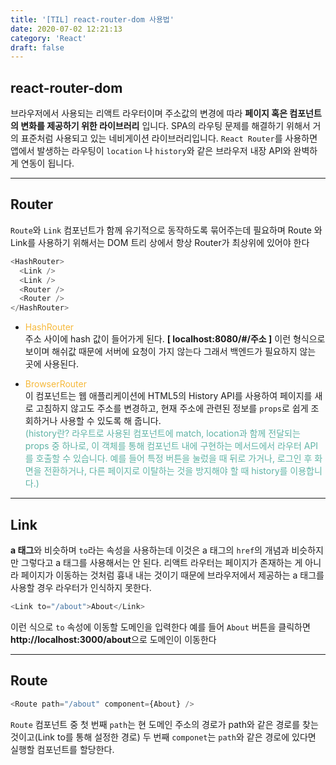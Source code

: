 ```yaml
---
title: '[TIL] react-router-dom 사용법'
date: 2020-07-02 12:21:13
category: 'React'
draft: false
---
```


## react-router-dom
브라우저에서 사용되는 리액트 라우터이며 주소값의 변경에 따라 **페이지 혹은 컴포넌트의 변화를 제공하기 위한 라이브러리** 입니다. SPA의 라우팅 문제를 해결하기 위해서 거의 표준처럼 사용되고 있는 네비게이션 라이브러리입니다. `React Router`를 사용하면 앱에서 발생하는 라우팅이 `location` 나 `history`와 같은 브라우저 내장 API와 완벽하게 연동이 됩니다.

---

## Router

`Route`와 `Link` 컴포넌트가 함께 유기적으로 동작하도록 묶어주는데 필요하며 Route 와 Link를 사용하기 위해서는 DOM 트리 상에서 항상 Router가 최상위에 있어야 한다

```javascript
<HashRouter>
  <Link />
  <Link />
  <Router />
  <Router />
</HashRouter>
```

- <span style="color: #f6b93b">HashRouter</span><br>
  주소 사이에 hash 값이 들어가게 된다. **[ localhost:8080/#/주소 ]** 이런 형식으로 보이며 해쉬값 때문에 서버에 요청이 가지 않는다 그래서 백엔드가 필요하지 않는 곳에 사용된다.

- <span style="color: #f6b93b">BrowserRouter</span><br>
  이 컴포넌트는 웹 애플리케이션에 HTML5의 History API를 사용하여 페이지를 새로 고침하지 않고도 주소를 변경하고, 현재 주소에 관련된 정보를 `props`로 쉽게 조회하거나 사용할 수 있도록 해 줍니다.<br>
  <span style="color: #60b4a6">(history란? 라우트로 사용된 컴포넌트에 match, location과 함께 전달되는 props 중 하나로, 이 객체를 통해 컴포넌트 내에 구현하는 메서드에서 라우터 API를 호출할 수 있습니다. 예를 들어 특정 버튼을 눌렀을 때 뒤로 가거나, 로그인 후 화면을 전환하거나, 다른 페이지로 이탈하는 것을 방지해야 할 때 history를 이용합니다.)</span>

---

## Link

**a 태그**와 비슷하며 `to`라는 속성을 사용하는데 이것은 a 태그의 `href`의 개념과 비슷하지만 그렇다고 a 태그를 사용해서는 안 된다. 리액트 라우터는 페이지가 존재하는 게 아니라 페이지가 이동하는 것처럼 흉내 내는 것이기 때문에 브라우저에서 제공하는 a 태그를 사용할 경우 라우터가 인식하지 못한다.

```javascript
<Link to="/about">About</Link>
```

이런 식으로 `to` 속성에 이동할 도메인을 입력한다 예를 들어 `About` 버튼을 클릭하면<br>**http://localhost:3000/about**으로 도메인이 이동한다

---

## Route

```javascript
<Route path="/about" component={About} />
```

`Route` 컴포넌트 중 첫 번째 `path`는 현 도메인 주소의 경로가 path와 같은 경로를 찾는 것이고(Link to를 통해 설정한 경로) 두 번째 `componet`는 `path`와 같은 경로에 있다면 실행할 컴포넌트를 할당한다.
